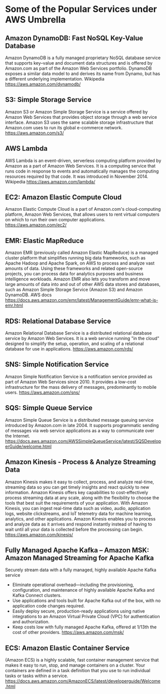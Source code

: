 # Some of the Popular Services under AWS Umbrella

## Amazon DynamoDB: Fast NoSQL Key-Value Database
Amazon DynamoDB is a fully managed proprietary NoSQL database service that supports key–value and document data structures and is offered by Amazon.com as part of the Amazon Web Services portfolio. DynamoDB exposes a similar data model to and derives its name from Dynamo, but has a different underlying implementation. Wikipedia
<https://aws.amazon.com/dynamodb/>

## S3: Simple Storage Service
Amazon S3 or Amazon Simple Storage Service is a service offered by Amazon Web Services that provides object storage through a web service interface. Amazon S3 uses the same scalable storage infrastructure that Amazon.com uses to run its global e-commerce network. 
<https://aws.amazon.com/s3/>

## AWS Lambda
AWS Lambda is an event-driven, serverless computing platform provided by Amazon as a part of Amazon Web Services. It is a computing service that runs code in response to events and automatically manages the computing resources required by that code. It was introduced in November 2014. Wikipedia
<https://aws.amazon.com/lambda/>

## EC2: Amazon Elastic Compute Cloud
Amazon Elastic Compute Cloud is a part of Amazon.com's cloud-computing platform, Amazon Web Services, that allows users to rent virtual computers on which to run their own computer applications. 
<https://aws.amazon.com/ec2/>

## EMR: Elastic MapReduce
Amazon EMR (previously called Amazon Elastic MapReduce) is a managed cluster platform that simplifies running big data frameworks, such as Apache Hadoop and Apache Spark, on AWS to process and analyze vast amounts of data. Using these frameworks and related open-source projects, you can process data for analytics purposes and business intelligence workloads. Amazon EMR also lets you transform and move large amounts of data into and out of other AWS data stores and databases, such as Amazon Simple Storage Service (Amazon S3) and Amazon DynamoDB. AWS docs
<https://docs.aws.amazon.com/emr/latest/ManagementGuide/emr-what-is-emr.html>

## RDS: Relational Database Service
Amazon Relational Database Service is a distributed relational database service by Amazon Web Services. It is a web service running "in the cloud" designed to simplify the setup, operation, and scaling of a relational database for use in applications. 
<https://aws.amazon.com/rds/>

## SNS: Simple Notification Service
Amazon Simple Notification Service is a notification service provided as part of Amazon Web Services since 2010. It provides a low-cost infrastructure for the mass delivery of messages, predominantly to mobile users. 
<https://aws.amazon.com/sns/>

## SQS: Simple Queue Service
Amazon Simple Queue Service is a distributed message queuing service introduced by Amazon.com in late 2004. It supports programmatic sending of messages via web service applications as a way to communicate over the Internet. 
<https://docs.aws.amazon.com/AWSSimpleQueueService/latest/SQSDeveloperGuide/welcome.html>

## Amazon Kinesis - Process & Analyze Streaming Data
Amazon Kinesis makes it easy to collect, process, and analyze real-time, streaming data so you can get timely insights and react quickly to new information. Amazon Kinesis offers key capabilities to cost-effectively process streaming data at any scale, along with the flexibility to choose the tools that best suit the requirements of your application. With Amazon Kinesis, you can ingest real-time data such as video, audio, application logs, website clickstreams, and IoT telemetry data for machine learning, analytics, and other applications. Amazon Kinesis enables you to process and analyze data as it arrives and respond instantly instead of having to wait until all your data is collected before the processing can begin.
<https://aws.amazon.com/kinesis/>

## Fully Managed Apache Kafka – Amazon MSK: Amazon **M**anaged **S**treaming for Apache **K**afka
Securely stream data with a fully managed, highly available Apache Kafka service
- Eliminate operational overhead—including the provisioning, configuration, and maintenance of highly available Apache Kafka and Kafka Connect clusters.
- Use applications and tools built for Apache Kafka out of the box, with no application code changes required.
- Easily deploy secure, production-ready applications using native integrations to an Amazon Virtual Private Cloud (VPC) for authentication and authorization.
- Keep costs low with fully managed Apache Kafka, offered at 1/13th the cost of other providers.
<https://aws.amazon.com/msk/>

## ECS: Amazon Elastic Container Service
(Amazon ECS) is a highly scalable, fast container management service that makes it easy to run, stop, and manage containers on a cluster. Your containers are defined in a task definition that you use to run individual tasks or tasks within a service.
<https://docs.aws.amazon.com/AmazonECS/latest/developerguide/Welcome.html>